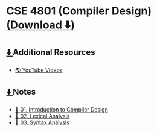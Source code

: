 <link href="../../style.css" rel="stylesheet">

# CSE 4801 (Compiler Design) [(Download ⬇️)](https://downgit.github.io/#/home?url=https:%2F%2Fgithub.com%2Falvi-khan%2FIUT-Notes-Archive%2Ftree%2Fmain%2F/Semester%2008/CSE%204801%20%28Compiler%20Design%29)

## [⬇️ ](https://downgit.github.io/#/home?url=https:%2F%2Fgithub.com%2Falvi-khan%2FIUT-Notes-Archive%2Ftree%2Fmain%2F/Semester%2008/CSE%204801%20%28Compiler%20Design%29/Additional%20Resources)Additional Resources
- [🌎 YouTube Videos](https://archive.org/download/cd-introducton-to-complier)

## [⬇️ ](https://downgit.github.io/#/home?url=https:%2F%2Fgithub.com%2Falvi-khan%2FIUT-Notes-Archive%2Ftree%2Fmain%2F/Semester%2008/CSE%204801%20%28Compiler%20Design%29/Notes)Notes
- [📄 01. Introduction to Compiler Design](./Notes/01.%20Introduction%20to%20Compiler%20Design.docx)
- [📄 02. Lexical Analysis](./Notes/02.%20Lexical%20Analysis.docx)
- [📄 03. Syntax Analysis](./Notes/03.%20Syntax%20Analysis.docx)
